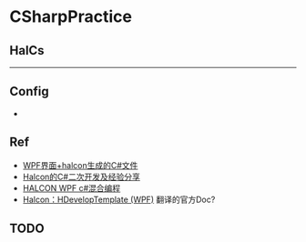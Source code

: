 # CSharpPractice

## HalCs
----
## Config
- 
## Ref
- [WPF界面+halcon生成的C#文件](https://www.cnblogs.com/xixixing/p/10616839.html)
- [Halcon的C#二次开发及经验分享](https://www.cnblogs.com/xh6300/p/10322877.html)
- [HALCON WPF c#混合编程](https://blog.csdn.net/u012388993/article/details/80493592)
- [Halcon：HDevelopTemplate (WPF)](https://blog.csdn.net/huan_126/article/details/80248735) 翻译的官方Doc?
## TODO